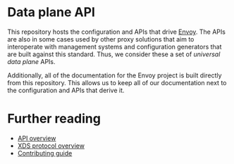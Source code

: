 # Data plane API

This repository hosts the configuration and APIs that drive [Envoy](https://www.envoyproxy.io/). The
APIs are also in some cases used by other proxy solutions that aim to interoperate with management
systems and configuration generators that are built against this standard. Thus, we consider these a
set of *universal data plane* APIs.

Additionally, all of the documentation for the Envoy project is built directly from this repository.
This allows us to keep all of our documentation next to the configuration and APIs that derive it.

# Further reading

* [API overview](API_OVERVIEW.md)
* [XDS protocol overview](XDS_PROTOCOL.md)
* [Contributing guide](CONTRIBUTING.md)
